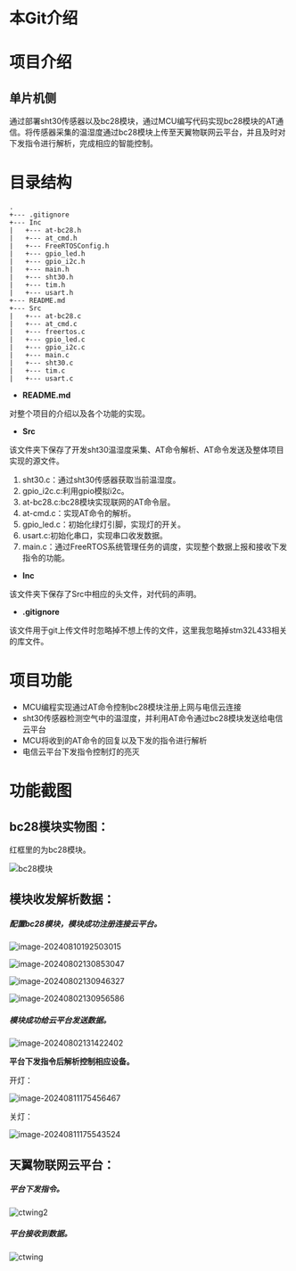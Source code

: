 # 本Git介绍

# 项目介绍

## 单片机侧

通过部署sht30传感器以及bc28模块，通过MCU编写代码实现bc28模块的AT通信。将传感器采集的温湿度通过bc28模块上传至天翼物联网云平台，并且及时对下发指令进行解析，完成相应的智能控制。

# **目录结构**

```
.
+--- .gitignore
+--- Inc
|   +--- at-bc28.h
|   +--- at_cmd.h
|   +--- FreeRTOSConfig.h
|   +--- gpio_led.h
|   +--- gpio_i2c.h
|   +--- main.h
|   +--- sht30.h
|   +--- tim.h
|   +--- usart.h
+--- README.md
+--- Src 
|   +--- at-bc28.c
|   +--- at_cmd.c
|   +--- freertos.c
|   +--- gpio_led.c
|   +--- gpio_i2c.c
|   +--- main.c
|   +--- sht30.c
|   +--- tim.c
|   +--- usart.c
```

- **README.md**

对整个项目的介绍以及各个功能的实现。

- **Src**

该文件夹下保存了开发sht30温湿度采集、AT命令解析、AT命令发送及整体项目实现的源文件。

1. sht30.c：通过sht30传感器获取当前温湿度。
2. gpio_i2c.c:利用gpio模拟i2c。
3. at-bc28.c:bc28模块实现联网的AT命令层。
4. at-cmd.c：实现AT命令的解析。
5. gpio_led.c：初始化绿灯引脚，实现灯的开关。
6. usart.c:初始化串口，实现串口收发数据。
7. main.c：通过FreeRTOS系统管理任务的调度，实现整个数据上报和接收下发指令的功能。

- **Inc**

该文件夹下保存了Src中相应的头文件，对代码的声明。

- **.gitignore**

该文件用于git上传文件时忽略掉不想上传的文件，这里我忽略掉stm32L433相关的库文件。

# 项目功能

- MCU编程实现通过AT命令控制bc28模块注册上网与电信云连接
- sht30传感器检测空气中的温湿度，并利用AT命令通过bc28模块发送给电信云平台
- MCU将收到的AT命令的回复以及下发的指令进行解析
- 电信云平台下发指令控制灯的亮灭

# 功能截图

## bc28模块实物图：

红框里的为bc28模块。

![bc28模块](images/bc28模块.png)

## 模块收发解析数据：

##### 配置bc28模块，模块成功注册连接云平台。

![image-20240810192503015](images/image-20240810192503015.png)

![image-20240802130853047](images/image-20240802130853047.png)



![image-20240802130946327](images/image-20240802130946327.png)

![image-20240802130956586](images/image-20240802130956586.png)



##### 模块成功给云平台发送数据。

![image-20240802131422402](images/image-20240802131422402.png)

**平台下发指令后解析控制相应设备。**

开灯：

![image-20240811175456467](images/image-20240811175456467.png)



关灯：

![image-20240811175543524](images/image-20240811175543524.png)



## 天翼物联网云平台：

##### 平台下发指令。

![ctwing2](images/ctwing2.png)

##### 平台接收到数据。

![ctwing](images/ctwing.png)